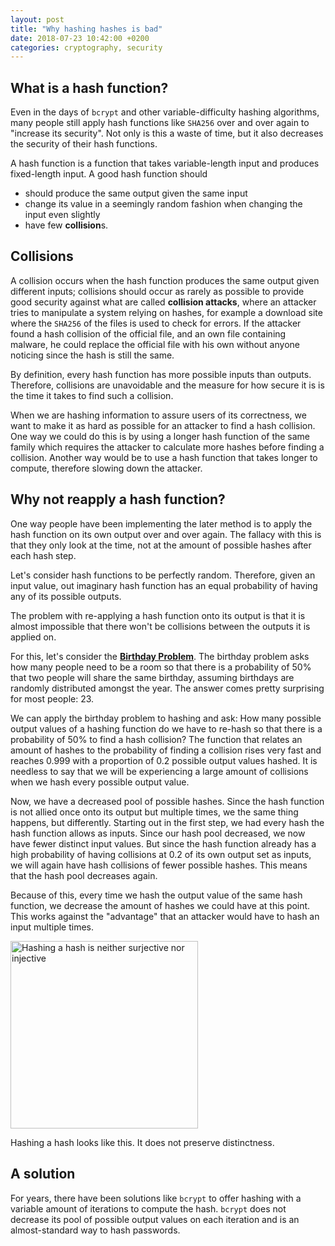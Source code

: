 ```yaml
---
layout: post
title: "Why hashing hashes is bad"
date: 2018-07-23 10:42:00 +0200
categories: cryptography, security
---
```


## What is a hash function?

Even in the days of ```bcrypt``` and other variable-difficulty hashing algorithms, many people still apply hash functions like ```SHA256``` over and over again to "increase its security". Not only is this a waste of time, but it also decreases the security of their hash functions.

A hash function is a function that takes variable-length input and produces fixed-length input. A good hash function should

* should produce the same output given the same input
* change its value in a seemingly random fashion when changing the input even slightly
* have few **collision**s.


## Collisions

A collision occurs when the hash function produces the same output given different inputs; collisions should occur as rarely as possible to provide good security against what are called **collision attacks**, where an attacker tries to manipulate a system relying on hashes, for example a download site where the ```SHA256``` of the files is used to check for errors. If the attacker found a hash collision of the official file, and an own file containing malware, he could replace the official file with his own without anyone noticing since the hash is still the same.

By definition, every hash function has more possible inputs than outputs. Therefore, collisions are unavoidable and the measure for how secure it is is the time it takes to find such a collision.

When we are hashing information to assure users of its correctness, we want to make it as hard as possible for an attacker to find a hash collision. One way we could do this is by using a longer hash function of the same family which requires the attacker to calculate more hashes before finding a collision. Another way would be to use a hash function that takes longer to compute, therefore slowing down the attacker.


## Why not reapply a hash function?

One way people have been implementing the later method is to apply the hash function on its own output over and over again. The fallacy with this is that they only look at the time, not at the amount of possible hashes after each hash step.

Let's consider hash functions to be perfectly random. Therefore, given an input value, out imaginary hash function has an equal probability of having any of its possible outputs.

The problem with re-applying a hash function onto its output is that it is almost impossible that there won't be collisions between the outputs it is applied on.

For this, let's consider the [**Birthday Problem**](https://en.wikipedia.org/wiki/Birthday_problem). The birthday problem asks how many people need to be a room so that there is a probability of 50% that two people will share the same birthday, assuming birthdays are randomly distributed amongst the year. The answer comes pretty surprising for most people: 23.

We can apply the birthday problem to hashing and ask: How many possible output values of a hashing function do we have to re-hash so that there is a probability of 50% to find a hash collision? The function that relates an amount of hashes to the probability of finding a collision rises very fast and reaches 0.999 with a proportion of 0.2 possible output values hashed. It is needless to say that we will be experiencing a large amount of collisions when we hash every possible output value.

Now, we have a decreased pool of possible hashes. Since the hash function is not allied once onto its output but multiple times, we the same thing happens, but differently. Starting out in the first step, we had every hash the hash function allows as inputs. Since our hash pool decreased, we now have fewer distinct input values. But since the hash function already has a high probability of having collisions at 0.2 of its own output set as inputs, we will again have hash collisions of fewer possible hashes. This means that the hash pool decreases again.

Because of this, every time we hash the output value of the same hash function, we decrease the amount of hashes we could have at this point. This works against the "advantage" that an attacker would have to hash an input multiple times.



<img src="{{'/assets/non_injective_or_surjective.png' | absolute_url }}" alt="Hashing a hash is neither surjective nor injective" width="300" />

Hashing a hash looks like this. It does not preserve distinctness.

## A solution

For years, there have been solutions like ```bcrypt``` to offer hashing with a variable amount of iterations to compute the hash. ```bcrypt``` does not decrease its pool of possible output values on each iteration and is an almost-standard way to hash passwords.


